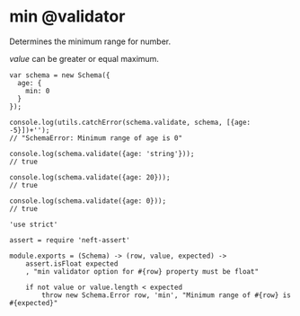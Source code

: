 min @validator
===

Determines the minimum range for number.

*value* can be greater or equal maximum.

```
var schema = new Schema({
  age: {
    min: 0
  }
});

console.log(utils.catchError(schema.validate, schema, [{age: -5}])+'');
// "SchemaError: Minimum range of age is 0"

console.log(schema.validate({age: 'string'}));
// true

console.log(schema.validate({age: 20}));
// true

console.log(schema.validate({age: 0}));
// true
```

	'use strict'

	assert = require 'neft-assert'

	module.exports = (Schema) -> (row, value, expected) ->
		assert.isFloat expected
		, "min validator option for #{row} property must be float"

		if not value or value.length < expected
			throw new Schema.Error row, 'min', "Minimum range of #{row} is #{expected}"